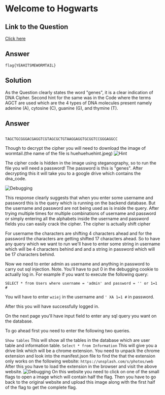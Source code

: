 
# Welcome to Hogwarts


## Link to the Question

[Click here](https://find-the-evil.netlify.app/)

## Answer

```
flag{YEAHITSMEWORMTAIL}

```

## Solution


As the Question clearly states the word "genes", it is a clear indication of DNA Cipher. Second hint for the same was in the Code where the terms AGCT are used which are the 4 types of DNA molecules present namely adenine (A), cytosine (C), guanine (G), and thymine (T).

## Answer

```

TAGCTGCGGGACGAGGTCGTAGCGCTGTAAGGAGGTGCGGTCCGGGAGGCC

```

Though to decrypt the cipher you will need to download the image of wormtail.(the name of the file is huehuehuehint.jpeg)
![Hint](./huehuehuehint.jpeg)

The cipher code is hidden in the image using steganography, so to run the file you will need a password! The password is this is "genes". After decrypting this it will take you to a google drive which contains the dna_code.

![Debugging](./Debugging.PNG)

This response clearly suggests that when you enter some username and password this is the query which is running on the backend database. But the username and password are not being used as is inside the query. After trying multiple times for multiple combinations of username and password or simply entering all the alphabets inside the username and password fields you can easily crack the cipher. The cipher is actually shift cipher

For username the characters are shifting 4 characters ahead and for the password the characters are getting shifted 17 characters ahead. So to have any query which we want to run we'll have to enter some string in username which will be 4 characters behind and and a string in password which will be 17 characters behind.

Now we need to enter admin as username and anything in password to carry out sql injection.
Note. You'll have to put 0 in the debugging cookie to actually log in. 
For example if you want to execute the following query:
```
SELECT * from Users where username = 'admin' and password = '' or 1=1 #
```
You will have to enter ```wziej``` in the username and ```' XA 1=1 #``` in password.

After this you will have successfully logged in.

On the next page you'll have input field to enter any sql query you want on the database.

To go ahead first you need to enter the following two queries.

```Show tables```
This will show all the tables in the database which are user table and information table.
```Select * from Information```
This will give you a drive link which will be a chrome extension.
You need to unpack the chrome extension and look into the manifest.json file to find the that the extension only works on the following website:
``` https://unsplash.com/s/photos/web ```
After this you have to load the extension in the browser and visit the above website.
![Debugging](./Flags.PNG)
On this website you need to click on one of the small flags to open a image which will contain half the flag.
Then you have to go back to the original website and upload this image along with the first half of the flag to get the complete flag. 

